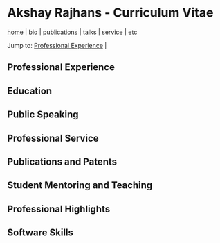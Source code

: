 
# Akshay Rajhans - Curriculum Vitae
[home](index.html) \| [bio](bio.html) \| [publications](publications.html) \| [talks](talks.html) \| [service](service.html) \| [etc](etc.html)


Jump to: [Professional Experience](#professional-experience) \|

## Professional Experience

## Education

## Public Speaking

## Professional Service

## Publications and Patents

## Student Mentoring and Teaching

## Professional Highlights

## Software Skills
